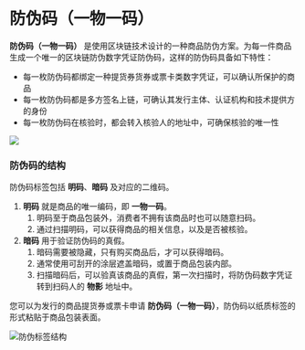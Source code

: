 # 防伪码（一物一码）

**防伪码（一物一码）** 是使用区块链技术设计的一种商品防伪方案。为每一件商品生成一个唯一的区块链防伪数字凭证防伪码，这样的防伪码具备如下特性：

- 每一枚防伪码都绑定一种提货券货券或票卡类数字凭证，可以确认所保护的商品
- 每一枚防伪码都是多方签名上链，可确认其发行主体、认证机构和技术提供方的身份
- 每一枚防伪码在核验时，都会转入核验人的地址中，可确保核验的唯一性

![](http://md.stringon.com/img/Frame%20627.png)

### 防伪码的结构

防伪码标签包括 **明码**、**暗码** 及对应的二维码。

1. **明码** 就是商品的唯一编码，即 **一物一码**。
   1. 明码至于商品包装外，消费者不拥有该商品时也可以随意扫码。
   2. 通过扫描明码，可以获得商品的相关信息，以及是否被核验。
2. **暗码** 用于验证防伪码的真假。
   1. 暗码需要被隐藏，只有购买商品后，才可以获得暗码。
   2. 通常使用可刮开的涂层遮盖暗码，或置于商品包装内部。
   3. 扫描暗码后，可以验真该商品的真假，第一次扫描时，将防伪码数字凭证转到扫码人的 **物影** 地址中。

您可以为发行的商品提货券或票卡申请 **防伪码（一物一码）**，防伪码以纸质标签的形式粘贴于商品包装表面。

![防伪标签结构](http://md.stringon.com/img/Frame%20626.png)